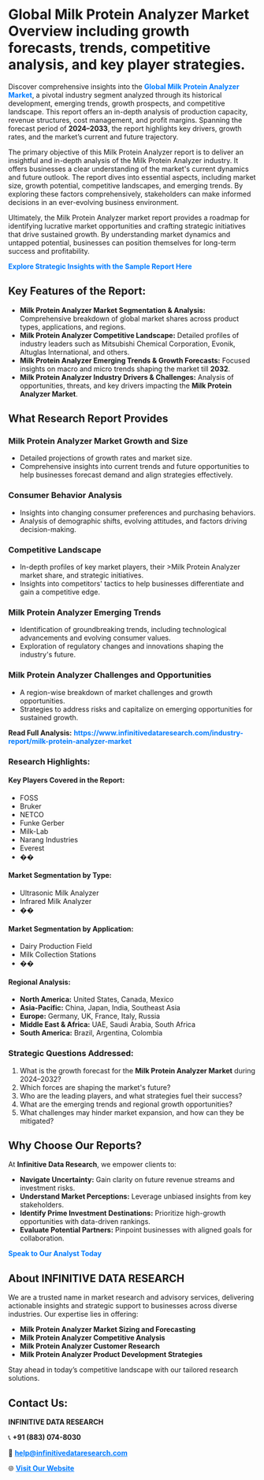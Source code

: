 <h1>Global Milk Protein Analyzer Market Overview including growth forecasts, trends, competitive analysis, and key player strategies.</h1>
<p>
Discover comprehensive insights into the 
<a href="https://www.infinitivedataresearch.com/industry-report/milk-protein-analyzer-market" rel="dofollow" style="color: #007BFF; text-decoration: none;"><strong>Global Milk Protein Analyzer Market</strong></a>, a pivotal industry segment analyzed through its historical development, emerging trends, growth prospects, and competitive landscape. This report offers an in-depth analysis of production capacity, revenue structures, cost management, and profit margins. Spanning the forecast period of <strong>2024–2033</strong>, the report highlights key drivers, growth rates, and the market’s current and future trajectory.
</p>
<p>
The primary objective of this Milk Protein Analyzer report is to deliver an insightful and in-depth analysis of the Milk Protein Analyzer industry. It offers businesses a clear understanding of the market's current dynamics and future outlook. The report dives into essential aspects, including market size, growth potential, competitive landscapes, and emerging trends. By exploring these factors comprehensively, stakeholders can make informed decisions in an ever-evolving business environment.
</p>
<p>
Ultimately, the Milk Protein Analyzer market report provides a roadmap for identifying lucrative market opportunities and crafting strategic initiatives that drive sustained growth. By understanding market dynamics and untapped potential, businesses can position themselves for long-term success and profitability.
</p>
<p>
<a href="https://www.infinitivedataresearch.com/request-sample/reportId=109804" style="color: #007BFF; text-decoration: none;"><strong>Explore Strategic Insights with the Sample Report Here</strong></a>
</p>

<h2>Key Features of the Report:</h2>
<ul>
<li><strong>Milk Protein Analyzer Market Segmentation & Analysis:</strong> Comprehensive breakdown of global market shares across product types, applications, and regions.</li>
<li><strong>Milk Protein Analyzer Competitive Landscape:</strong> Detailed profiles of industry leaders such as Mitsubishi Chemical Corporation, Evonik, Altuglas International, and others.</li>
<li><strong>Milk Protein Analyzer Emerging Trends & Growth Forecasts:</strong> Focused insights on macro and micro trends shaping the market till <strong>2032</strong>.</li>
<li><strong>Milk Protein Analyzer Industry Drivers & Challenges:</strong> Analysis of opportunities, threats, and key drivers impacting the <strong>Milk Protein Analyzer Market</strong>.</li>
</ul>

<h2>What Research Report Provides</h2>
<h3>Milk Protein Analyzer Market Growth and Size</h3>
<ul>
<li>Detailed projections of growth rates and market size.</li>
<li>Comprehensive insights into current trends and future opportunities to help businesses forecast demand and align strategies effectively.</li>
</ul>

<h3>Consumer Behavior Analysis</h3>
<ul>
<li>Insights into changing consumer preferences and purchasing behaviors.</li>
<li>Analysis of demographic shifts, evolving attitudes, and factors driving decision-making.</li>
</ul>

<h3>Competitive Landscape</h3>
<ul>
<li>In-depth profiles of key market players, their >Milk Protein Analyzer market share, and strategic initiatives.</li>
<li>Insights into competitors' tactics to help businesses differentiate and gain a competitive edge.</li>
</ul>

<h3>Milk Protein Analyzer Emerging Trends</h3>
<ul>
<li>Identification of groundbreaking trends, including technological advancements and evolving consumer values.</li>
<li>Exploration of regulatory changes and innovations shaping the industry's future.</li>
</ul>

<h3>Milk Protein Analyzer Challenges and Opportunities</h3>
<ul>
<li>A region-wise breakdown of market challenges and growth opportunities.</li>
<li>Strategies to address risks and capitalize on emerging opportunities for sustained growth.</li>
</ul>
<p><strong>Read Full Analysis:</strong> <a href="https://www.infinitivedataresearch.com/industry-report/milk-protein-analyzer-market" rel="dofollow" style="color: #007BFF; text-decoration: none;"><strong>https://www.infinitivedataresearch.com/industry-report/milk-protein-analyzer-market</strong></a></p>
<h3>Research Highlights:</h3>
<h4>Key Players Covered in the Report:</h4>
<ul><li>FOSS</li><li>Bruker</li><li>NETCO</li><li>Funke Gerber</li><li>Milk-Lab</li><li>Narang Industries</li><li>Everest</li><li>��</li></ul>
<h4>Market Segmentation by Type:</h4>
<ul><li>Ultrasonic Milk Analyzer</li><li>Infrared Milk Analyzer</li><li>��</li></ul>
<h4>Market Segmentation by Application:</h4>
<ul><li>Dairy Production Field</li><li>Milk Collection Stations</li><li>��</li></ul>

<h4>Regional Analysis:</h4>
<ul>
<li><strong>North America:</strong> United States, Canada, Mexico</li>
<li><strong>Asia-Pacific:</strong> China, Japan, India, Southeast Asia</li>
<li><strong>Europe:</strong> Germany, UK, France, Italy, Russia</li>
<li><strong>Middle East & Africa:</strong> UAE, Saudi Arabia, South Africa</li>
<li><strong>South America:</strong> Brazil, Argentina, Colombia</li>
</ul>

<h3>Strategic Questions Addressed:</h3>
<ol>
<li>What is the growth forecast for the <strong>Milk Protein Analyzer Market</strong> during 2024–2032?</li>
<li>Which forces are shaping the market's future?</li>
<li>Who are the leading players, and what strategies fuel their success?</li>
<li>What are the emerging trends and regional growth opportunities?</li>
<li>What challenges may hinder market expansion, and how can they be mitigated?</li>
</ol>

<h2>Why Choose Our Reports?</h2>
<p>At <strong>Infinitive Data Research</strong>, we empower clients to:</p>
<ul>
<li><strong>Navigate Uncertainty:</strong> Gain clarity on future revenue streams and investment risks.</li>
<li><strong>Understand Market Perceptions:</strong> Leverage unbiased insights from key stakeholders.</li>
<li><strong>Identify Prime Investment Destinations:</strong> Prioritize high-growth opportunities with data-driven rankings.</li>
<li><strong>Evaluate Potential Partners:</strong> Pinpoint businesses with aligned goals for collaboration.</li>
</ul>
<p><a href="https://www.infinitivedataresearch.com/industry-report/milk-protein-analyzer-market" rel="dofollow" style="color: #007BFF; text-decoration: none;"><strong>Speak to Our Analyst Today</strong></a></p>

<h2>About INFINITIVE DATA RESEARCH</h2>
<p>We are a trusted name in market research and advisory services, delivering actionable insights and strategic support to businesses across diverse industries. Our expertise lies in offering:</p>
<ul>
<li><strong>Milk Protein Analyzer Market Sizing and Forecasting</strong></li>
<li><strong>Milk Protein Analyzer Competitive Analysis</strong></li>
<li><strong>Milk Protein Analyzer Customer Research</strong></li>
<li><strong>Milk Protein Analyzer Product Development Strategies</strong></li>
</ul>
<p>Stay ahead in today’s competitive landscape with our tailored research solutions.</p>

<h2>Contact Us:</h2>
<p><strong>INFINITIVE DATA RESEARCH</strong></p>
<p>📞 <strong>+91 (883) 074-8030</strong></p>
<p>📧 <strong><a href="mailto:help@infinitivedataresearch.com" style="color: #007BFF;">help@infinitivedataresearch.com</a></strong></p>
<p>🌐 <strong><a href="https://www.infinitivedataresearch.com" rel="dofollow" style="color: #007BFF;">Visit Our Website</a></strong></p>